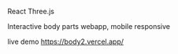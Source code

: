 React
Three.js

Interactive body parts webapp, mobile responsive

live demo https://body2.vercel.app/
